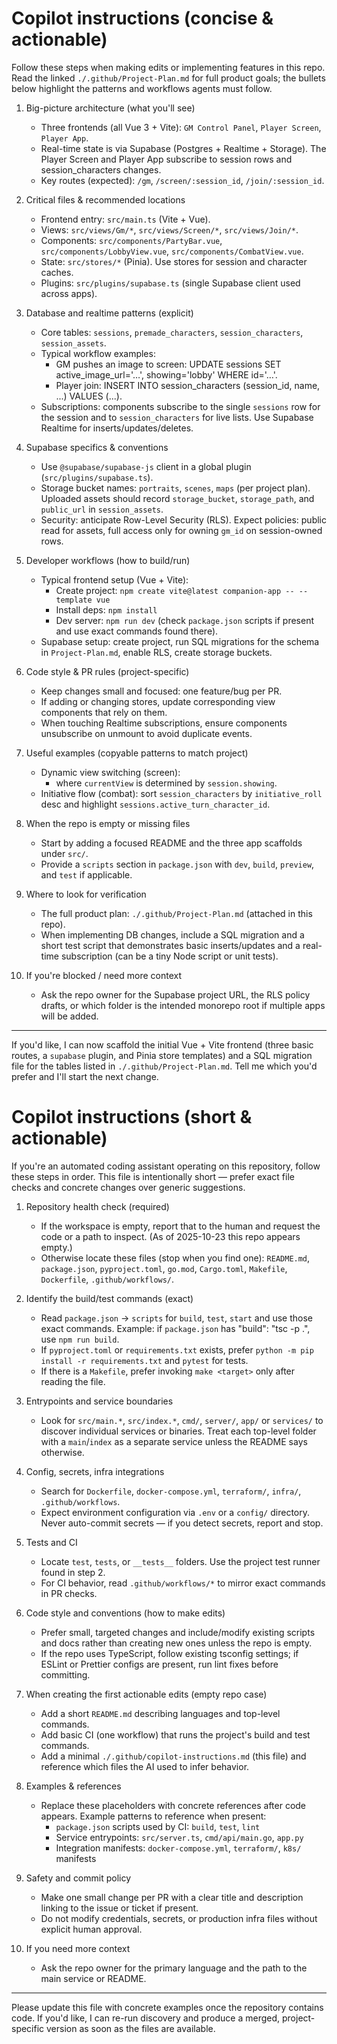 <!--
  .github/copilot-instructions.md
  Purpose: concise, project-specific guidance for AI coding agents working on the
  TTRPG Companion App. This merges the generic starter checklist with concrete
  patterns discovered in the project plan (`.github/Project-Plan.md`).
-->

# Copilot instructions (concise & actionable)

Follow these steps when making edits or implementing features in this repo. Read
the linked `./.github/Project-Plan.md` for full product goals; the bullets below
highlight the patterns and workflows agents must follow.

1) Big-picture architecture (what you'll see)
   - Three frontends (all Vue 3 + Vite): `GM Control Panel`, `Player Screen`, `Player App`.
   - Real-time state is via Supabase (Postgres + Realtime + Storage). The Player Screen and Player App subscribe to session rows and session_characters changes.
   - Key routes (expected): `/gm`, `/screen/:session_id`, `/join/:session_id`.

2) Critical files & recommended locations
   - Frontend entry: `src/main.ts` (Vite + Vue).
   - Views: `src/views/Gm/*`, `src/views/Screen/*`, `src/views/Join/*`.
   - Components: `src/components/PartyBar.vue`, `src/components/LobbyView.vue`, `src/components/CombatView.vue`.
   - State: `src/stores/*` (Pinia). Use stores for session and character caches.
   - Plugins: `src/plugins/supabase.ts` (single Supabase client used across apps).

3) Database and realtime patterns (explicit)
   - Core tables: `sessions`, `premade_characters`, `session_characters`, `session_assets`.
   - Typical workflow examples:
     - GM pushes an image to screen: UPDATE sessions SET active_image_url='…', showing='lobby' WHERE id='…'.
     - Player join: INSERT INTO session_characters (session_id, name, ...) VALUES (...).
   - Subscriptions: components subscribe to the single `sessions` row for the session and to `session_characters` for live lists. Use Supabase Realtime for inserts/updates/deletes.

4) Supabase specifics & conventions
   - Use `@supabase/supabase-js` client in a global plugin (`src/plugins/supabase.ts`).
   - Storage bucket names: `portraits`, `scenes`, `maps` (per project plan). Uploaded assets should record `storage_bucket`, `storage_path`, and `public_url` in `session_assets`.
   - Security: anticipate Row-Level Security (RLS). Expect policies: public read for assets, full access only for owning `gm_id` on session-owned rows.

5) Developer workflows (how to build/run)
   - Typical frontend setup (Vue + Vite):
     - Create project: `npm create vite@latest companion-app -- --template vue`
     - Install deps: `npm install`
     - Dev server: `npm run dev` (check `package.json` scripts if present and use exact commands found there).
   - Supabase setup: create project, run SQL migrations for the schema in `Project-Plan.md`, enable RLS, create storage buckets.

6) Code style & PR rules (project-specific)
   - Keep changes small and focused: one feature/bug per PR.
   - If adding or changing stores, update corresponding view components that rely on them.
   - When touching Realtime subscriptions, ensure components unsubscribe on unmount to avoid duplicate events.

7) Useful examples (copyable patterns to match project)
   - Dynamic view switching (screen):
     - <component :is="currentView" /> where `currentView` is determined by `session.showing`.
   - Initiative flow (combat): sort `session_characters` by `initiative_roll` desc and highlight `sessions.active_turn_character_id`.

8) When the repo is empty or missing files
   - Start by adding a focused README and the three app scaffolds under `src/`.
   - Provide a `scripts` section in `package.json` with `dev`, `build`, `preview`, and `test` if applicable.

9) Where to look for verification
   - The full product plan: `./.github/Project-Plan.md` (attached in this repo).
   - When implementing DB changes, include a SQL migration and a short test script that demonstrates basic inserts/updates and a real-time subscription (can be a tiny Node script or unit tests).

10) If you're blocked / need more context
    - Ask the repo owner for the Supabase project URL, the RLS policy drafts, or which folder is the intended monorepo root if multiple apps will be added.

-----
If you'd like, I can now scaffold the initial Vue + Vite frontend (three basic routes, a `supabase` plugin, and Pinia store templates) and a SQL migration file for the tables listed in `./.github/Project-Plan.md`. Tell me which you'd prefer and I'll start the next change.
<!--
  .github/copilot-instructions.md
  Purpose: concise, project-specific guidance for AI coding agents working in this repo.
  NOTE: This repository currently contains no source files (checked 2025-10-23). This
  document is a practical starter template — update it after the codebase is added so
  the examples below reference real files.
-->

# Copilot instructions (short & actionable)

If you're an automated coding assistant operating on this repository, follow these steps
in order. This file is intentionally short — prefer exact file checks and concrete
changes over generic suggestions.

1. Repository health check (required)
   - If the workspace is empty, report that to the human and request the code or a path
     to inspect. (As of 2025-10-23 this repo appears empty.)
   - Otherwise locate these files (stop when you find one): `README.md`, `package.json`,
     `pyproject.toml`, `go.mod`, `Cargo.toml`, `Makefile`, `Dockerfile`, `.github/workflows/`.

2. Identify the build/test commands (exact)
   - Read `package.json` -> `scripts` for `build`, `test`, `start` and use those exact
     commands. Example: if `package.json` has "build": "tsc -p .", use `npm run build`.
   - If `pyproject.toml` or `requirements.txt` exists, prefer `python -m pip install -r requirements.txt` and `pytest` for tests.
   - If there is a `Makefile`, prefer invoking `make <target>` only after reading the file.

3. Entrypoints and service boundaries
   - Look for `src/main.*`, `src/index.*`, `cmd/`, `server/`, `app/` or `services/` to
     discover individual services or binaries. Treat each top-level folder with a
     `main`/`index` as a separate service unless the README says otherwise.

4. Config, secrets, infra integrations
   - Search for `Dockerfile`, `docker-compose.yml`, `terraform/`, `infra/`, `.github/workflows`.
   - Expect environment configuration via `.env` or a `config/` directory. Never auto-commit secrets — if you detect secrets, report and stop.

5. Tests and CI
   - Locate `test`, `tests`, or `__tests__` folders. Use the project test runner found in step 2.
   - For CI behavior, read `.github/workflows/*` to mirror exact commands in PR checks.

6. Code style and conventions (how to make edits)
   - Prefer small, targeted changes and include/modify existing scripts and docs rather than creating new ones unless the repo is empty.
   - If the repo uses TypeScript, follow existing tsconfig settings; if ESLint or Prettier configs are present, run lint fixes before committing.

7. When creating the first actionable edits (empty repo case)
   - Add a short `README.md` describing languages and top-level commands.
   - Add basic CI (one workflow) that runs the project's build and test commands.
   - Add a minimal `./.github/copilot-instructions.md` (this file) and reference which files the AI used to infer behavior.

8. Examples & references
   - Replace these placeholders with concrete references after code appears. Example patterns to reference when present:
     - `package.json` scripts used by CI: `build`, `test`, `lint`
     - Service entrypoints: `src/server.ts`, `cmd/api/main.go`, `app.py`
     - Integration manifests: `docker-compose.yml`, `terraform/`, `k8s/` manifests

9. Safety and commit policy
   - Make one small change per PR with a clear title and description linking to the issue or ticket if present.
   - Do not modify credentials, secrets, or production infra files without explicit human approval.

10. If you need more context
    - Ask the repo owner for the primary language and the path to the main service or README.

-----
Please update this file with concrete examples once the repository contains code. If you'd like, I can re-run discovery and produce a merged, project-specific version as soon as the files are available.
